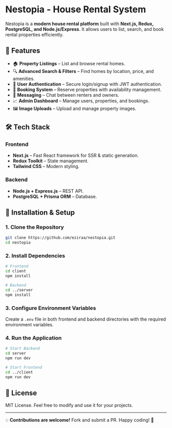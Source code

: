 # Nestopia - House Rental System

Nestopia is a **modern house rental platform** built with **Next.js, Redux, PostgreSQL, and Node.js/Express**. It allows users to list, search, and book rental properties efficiently.

## 🚀 Features
- 🏠 **Property Listings** – List and browse rental homes.
- 🔍 **Advanced Search & Filters** – Find homes by location, price, and amenities.
- 👥 **User Authentication** – Secure login/signup with JWT authentication.
- 🛒 **Booking System** – Reserve properties with availability management.
- 💬 **Messaging** – Chat between renters and owners.
- 📈 **Admin Dashboard** – Manage users, properties, and bookings.
- 🖼 **Image Uploads** – Upload and manage property images.

## 🛠️ Tech Stack
### **Frontend**
- **Next.js** – Fast React framework for SSR & static generation.
- **Redux Toolkit** – State management.
- **Tailwind CSS** – Modern styling.

### **Backend**
- **Node.js + Express.js** – REST API.
- **PostgreSQL + Prisma ORM** – Database.


## 🔧 Installation & Setup
### **1. Clone the Repository**
```sh
git clone https://github.com/eziraa/nestopia.git
cd nestopia
```

### **2. Install Dependencies**
```sh
# Frontend
cd client
npm install

# Backend
cd ../server
npm install
```

### **3. Configure Environment Variables**
Create a `.env` file in both frontend and backend directories with the required environment variables.

### **4. Run the Application**
```sh
# Start Backend
cd server
npm run dev

# Start Frontend
cd ../client
npm run dev
```

## 📜 License
MIT License. Feel free to modify and use it for your projects.

---
💡 **Contributions are welcome!** Fork and submit a PR. Happy coding! 🚀